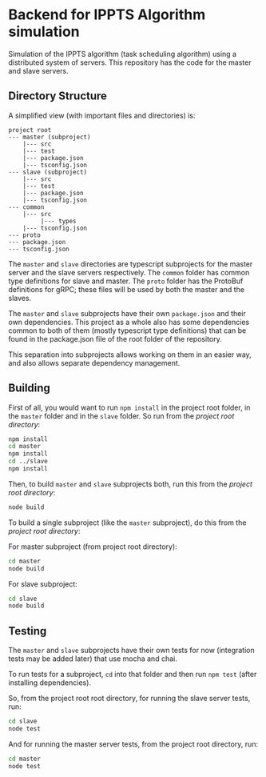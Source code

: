 # Backend for IPPTS Algorithm simulation

Simulation of the IPPTS algorithm (task scheduling algorithm) using a distributed system of servers. This repository has the code for the master and slave servers.

## Directory Structure

A simplified view (with important files and directories) is:

```
project root
--- master (subproject)
    |--- src
    |--- test
    |--- package.json
    |--- tsconfig.json
--- slave (subproject)
    |--- src
    |--- test
    |--- package.json
    |--- tsconfig.json
--- common
    |--- src
         |--- types
    |--- tsconfig.json
--- proto
--- package.json
--- tsconfig.json
```

The `master` and `slave` directories are typescript subprojects for the master server and the slave servers respectively.
The `common` folder has common type definitions for slave and master. The `proto` folder has the ProtoBuf definitions for gRPC; these files will be used by both the master and the slaves.

The `master` and `slave` subprojects have their own `package.json` and their own dependencies. This project as a whole also has some dependencies common to both of them (mostly typescript type definitions) that can be found in the package.json file of the root folder of the repository.

This separation into subprojects allows working on them in an easier way, and also allows separate dependency management.

## Building

First of all, you would want to run `npm install` in the project root folder, in the `master` folder and in the `slave` folder. So run from the *project root directory*:

```sh
npm install
cd master
npm install
cd ../slave
npm install
```

Then, to build `master` and `slave` subprojects both, run this from the *project root directory*:

```sh
node build
```

To build a single subproject (like the `master` subproject), do this from the *project root directory*:

For master subproject (from project root directory):
```sh
cd master
node build
```

For slave subproject:
```sh
cd slave
node build
```

## Testing

The `master` and `slave` subprojects have their own tests for now (integration tests may be added later) that use mocha and chai.

To run tests for a subproject, `cd` into that folder and then run `npm test` (after installing dependencies).

So, from the project root root directory, for running the slave server tests, run:

```sh
cd slave
node test
```

And for running the master server tests, from the project root directory, run:

```sh
cd master
node test
```
